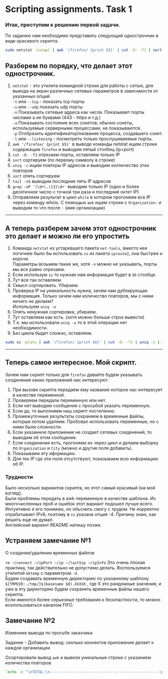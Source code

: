 # Scripting assignments. Task 1

### Итак, преступим к решению первой задачи.

По заданию нам необходимо представить следующий однострочник в виде красивого скрипта.

```sh
sudo netstat -tunapl | awk '/firefox/ {print $5}' | cut -d: -f1 | sort | uniq -c | sort | tail -n5 | grep -oP '(\d+\.){3}\d+' | while read IP ; do whois $IP | awk -F':' '/^Organization/ {print $2}' ; done
```
## Разберем по порядку, что делает этот однострочник.

1. `netstat` - это утилита командной строки для работы с сетью, для вывода на экран различных сетевых параметров в зависимости от указанных опций.<br>
   `-t` или `--tcp` - показать tcp порты<br>
   `-u` или `--udp` показать udp порты<br>
   `-n` Показывать сетевые адреса как числа. Показывает порты числами а не буквами (443 - https и т.д.)<br>
   `-a` Показывать состояние всех сокетов; обычно сокеты, используемые серверными процессами, не показываются.<br>
   `-p` Отобразить идентификатор/название процесса, создавшего сокет.<br>
   `-l` или `--listening` - посмотреть только прослушиваемые порты.<br>
2. `awk '/firefox/ {print $5}'` в выводе команды netstat ищем строки содержащие `firefox` и выводим пятый столбец (ip+port)<br>
3. `cut -d: -f1` отрезаем порты, оставляем только IP<br>
4. `sort` сортируем (по первому символу в строке)<br>
5. `uniq -c` ищем повторы IP адресов и выводим колличество этих повторов<br>
6. `sort` опять сортируем<br>
7. `tail -n5` выводим последние пять IP адресов<br>
8. `grep -oP '(\d+\.){3}\d+'` выводим только IP (одно и более десятичное число с точкой три раза и последний октет IP)<br>
9. Отправляем результат в цикл `while` в котором прогоняем все IP через команду whois. С помощью `awk` ищем строки с `Organization:` и выводим то что после `:` (имя организации)

***
## А теперь разберем зачем этот однострочник это делает и можно ли его упростить

1. Команда `netstat` из устаревшего пакета `net-tools`, вместо нее логичнее было бы использовать `ss` из пакета `iproute2`, она быстрее и короче.<br>
   Параметры возьмем такие же, хотя `-n` можно не указывать, порты мы все равно отрезаем.<br>
2. Если использум `ss` то нужная нам информация будет в `$6` столбце.<br>
3. Тут все так оставляем.<br>
4. Смысл сортировать. Убираем.<br>
5. Проверка IP на уникальность нужна, зачем нам дублирующая информация. Только зачем нам количество повторов, мы с ними ничиго не делаем?<br>
   Используем `uniq -u`<br>
6. Опять ненужная сортировка, убираем.<br>
7. Тут оставляем как есть. (хотя можно больше строк вывести)<br>
8. Т.к. мы использовали `uniq -u` то в этой операции нет необходимости.<br>
9. Без цикла быдет сложно, оставляем.<br>

```sh
sudo ss -platu | awk '/firefox/ {print $6}' | cut -d: -f1 | uniq -u | tail -n5 | while read IP ; do whois $IP | awk -F':' '/^Organization/ {print $2}' ; done
```
***
## Теперь самое интересное. Мой скрипт.

Зачем нам скрипт только для `firefox` давайте будем указывать соодинения каких приложений нас интересуют.<br>
1. При вызове скрипта передаем ему название которое нас интересует в качестве переменной.<br>
2. Проверяем передали переменную или нет.<br>
3. Если нет выводим сообщение с просьбой указать переменную.<br>
4. Если да, то выполняем наш скрипт постепенно.<br>
5. Промежуточные результаты сохраняем в временные файлы, которые потом удаляем. Пробовал использовать переменные, но с ними были сложности.<br>
6. Если указанное приложение не создает сетевых соеденений, то выводим об этом сообщение.<br>
7. Если соединения есть, прогоняем их через цикл и делаем выборку по `Organization` и `City` (можно и другие поля добавить).<br>
8. Показываем эту иформацию.<br>
9. Для тех IP где эти поля отсутствуют, показываем всю информацию об IP.<br>

### Трудности

Было несколько вариантов скрипта, но этот самый красивый (на мой взгляд).<br>
Были проблемы передать в awk переменную в качестве шаблона. Из многочисленных проб и ошибок этот вариант подошел лучше всего. Интуитивно я его понимаю, но обьснить смогу с трудом.
Не корректно отрабатывает IPv6, поэтому в `ss` указана опция -4. Причину знаю, как решить еще не думал.<br> 
Английский вариант README напишу позже.

## Устраняем замечание №1 

O создании/удалении временных файлов

`rm ~/connect ~/ipPort ~/ip ~/last5ip ~/ipInfo` Это очень плохая практика, так действительно не допустимо делать. Воспользуемся утилитой `mktemp` с параметром `-d`. <br>
Будем создавать временную директорию по указанному шаблону `${TMPDIR:-/tmp/}$(basename $0).XXXXX` , где Х это рандомные значения, и уже в эту директорию будем сохранять временные файлы  нашего скрипта.<br>
Если имеются более серьезные требования к безопастности, то можно возпользоваться каналом FIFO.

## Замечание №2

Изменеие вывода по просьбе заказчика

Задание - Добавить вывод: сколько коннектов приложение делает к каждой организации

Осортировали вывод `awk` и вывели уникальные строки с указанием количества повторов<br>

```sh
`echo -e "\nTOTAL:\n-------------------------------------------------\n`cat $mydir/count_org | sort | uniq -c`"`
```
